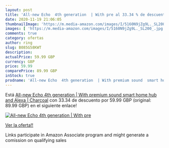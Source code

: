 ```yaml
---
layout: post
title: 'All-new Echo  4th generation  | With pre al 33.34 % de descuento'
date: 2020-11-19 21:06:05
thumbnailImage: 'https://m.media-amazon.com/images/I/5160N9jZg9L._SL200_.jpg'
images: [ 'https://m.media-amazon.com/images/I/5160N9jZg9L._SL200_.jpg' ]
comments: true
category: ofertas
author: ring
slug: B085G58KWT
description:
actualPrice: 59.99 GBP
currency: GBP
price: 59.99
comparePrice: 89.99 GBP
inStock: true
prodname: 'All-new Echo  4th generation  | With premium sound  smart home hub and Alexa | Charcoal'
---
```


Está [All-new Echo  4th generation  | With premium sound  smart home hub and Alexa | Charcoal](https://www.amazon.co.uk/dp/B085G58KWT/?tag=tolees0a-21) con 33.34 de descuento por 59.99 GBP (original: 89.99 GBP) en el siguiente enlace!

[![All-new Echo  4th generation  | With pre](https://m.media-amazon.com/images/I/5160N9jZg9L._SL200_.jpg)](https://www.amazon.co.uk/dp/B085G58KWT/?tag=tolees0a-21)

[Ver la oferta!!](https://www.amazon.co.uk/dp/B085G58KWT/?tag=tolees0a-21)

Links participate in Amazon Associate program and might generate a comission on qualifying sales


